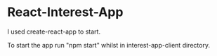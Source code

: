 # React-Interest-App

I used create-react-app to start.

To start the app run "npm start" whilst in interest-app-client directory.
